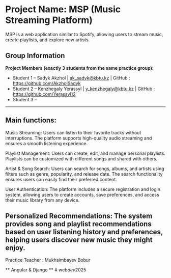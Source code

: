# Project Name: MSP (Music Streaming Platform)

MSP is a web application similar to Spotify, allowing users to stream music, create playlists, and explore new artists.
## Group Information

**Project Members (exactly 3 students from the same practice group):**

- Student 1 – Sadyk Akzhol |  ak_sadyk@kbtu.kz | GitHub : https://github.com/AkzholSadyk
- Student 2 – Kenzhegaly Yerassyl | y_kenzhegaly@kbtu.kz | GitHub : https://github.com/Yerassyl12
- Student 3 – 


---------------------------

## Main functions:
Music Streaming: Users can listen to their favorite tracks without interruptions. The platform supports high-quality audio streaming and ensures a smooth listening experience.

Playlist Management: Users can create, edit, and manage personal playlists. Playlists can be customized with different songs and shared with others.

Artist & Song Search: Users can search for songs, albums, and artists using filters such as genre, popularity, and release date. The search functionality ensures users can easily find their preferred content.

User Authentication: The platform includes a secure registration and login system, allowing users to create accounts, save preferences, and access their music library from any device.

Personalized Recommendations: The system provides song and playlist recommendations based on user listening history and preferences, helping users discover new music they might enjoy.
---------------------------

Practice Teacher : Mukhsimbayev Bobur 



** Angular & Django **
#   w e b _ d e v _ 2 0 2 5  
 